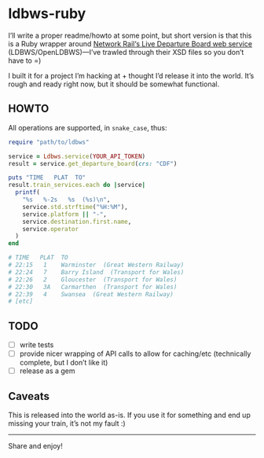# ldbws-ruby

I’ll write a proper readme/howto at some point, but short version is that this is a Ruby wrapper around [Network Rail‘s Live Departure Board web service](https://lite.realtime.nationalrail.co.uk/OpenLDBWS/) (LDBWS/OpenLDBWS)—I’ve trawled through their XSD files so you don’t have to =)

I built it for a project I’m hacking at + thought I’d release it into the world. It’s rough and ready right now, but it should be somewhat functional.

## HOWTO

All operations are supported, in `snake_case`, thus:

```ruby
require "path/to/ldbws"

service = Ldbws.service(YOUR_API_TOKEN)
result = service.get_departure_board(crs: "CDF")

puts "TIME   PLAT  TO"
result.train_services.each do |service|
  printf(
    "%s   %-2s   %s  (%s)\n",
    service.std.strftime("%H:%M"),
    service.platform || "-",
    service.destination.first.name,
    service.operator
  )
end

# TIME   PLAT  TO
# 22:15   1    Warminster  (Great Western Railway)
# 22:24   7    Barry Island  (Transport for Wales)
# 22:26   2    Gloucester  (Transport for Wales)
# 22:30   3A   Carmarthen  (Transport for Wales)
# 22:39   4    Swansea  (Great Western Railway)
# [etc]
```

## TODO

- [ ] write tests
- [ ] provide nicer wrapping of API calls to allow for caching/etc (technically complete, but I don’t like it)
- [ ] release as a gem

## Caveats

This is released into the world as-is. If you use it for something and end up missing your train, it’s not my fault :)

---

Share and enjoy!
